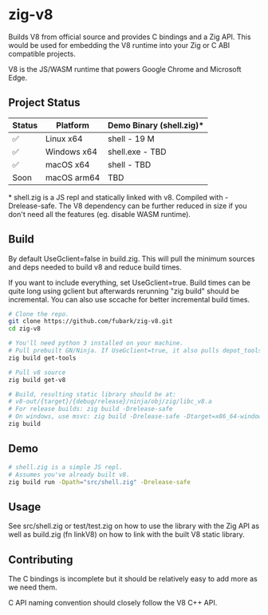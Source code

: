 # zig-v8

Builds V8 from official source and provides C bindings and a Zig API. This would be used for embedding the V8 runtime into your Zig or C ABI compatible projects.

V8 is the JS/WASM runtime that powers Google Chrome and Microsoft Edge.

## Project Status

| Status | Platform | Demo Binary (shell.zig)* |
| ------ | -------- | -------- |
| ✅ | Linux x64 | shell - 19 M |
| ✅ | Windows x64 | shell.exe - TBD |
| ✅ | macOS x64 | shell - TBD |
| Soon | macOS arm64 | TBD |

\* shell.zig is a JS repl and statically linked with v8. Compiled with -Drelease-safe. The V8 dependency can be further reduced in size if you don't need all the features (eg. disable WASM runtime).

## Build
By default UseGclient=false in build.zig. This will pull the minimum sources and deps needed to build v8 and reduce build times.

If you want to include everything, set UseGclient=true. Build times can be quite long using gclient but afterwards rerunning "zig build" should be incremental. You can also use sccache for better incremental build times.

```sh
# Clone the repo.
git clone https://github.com/fubark/zig-v8.git
cd zig-v8

# You'll need python 3 installed on your machine.
# Pull prebuilt GN/Ninja. If UseGclient=true, it also pulls depot_tools.
zig build get-tools

# Pull v8 source
zig build get-v8

# Build, resulting static library should be at:
# v8-out/{target}/{debug/release}/ninja/obj/zig/libc_v8.a
# For release builds: zig build -Drelease-safe
# On windows, use msvc: zig build -Drelease-safe -Dtarget=x86_64-windows-msvc
zig build
```
## Demo
```sh
# shell.zig is a simple JS repl.
# Assumes you've already built v8.
zig build run -Dpath="src/shell.zig" -Drelease-safe
```

## Usage

See src/shell.zig or test/test.zig on how to use the library with the Zig API as well as build.zig (fn linkV8) on how to link with the built V8 static library.

## Contributing

The C bindings is incomplete but it should be relatively easy to add more as we need them.

C API naming convention should closely follow the V8 C++ API.
